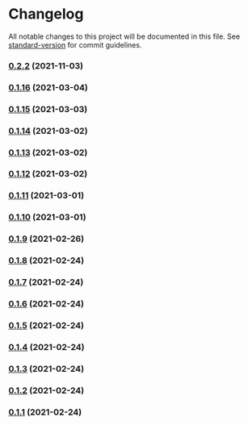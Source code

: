 # Changelog

All notable changes to this project will be documented in this file. See [standard-version](https://github.com/conventional-changelog/standard-version) for commit guidelines.

### [0.2.2](https://github.com/yujingxiacai/eslint-config-cit-yukang/compare/v0.1.16...v0.2.2) (2021-11-03)

### [0.1.16](https://github.com/yujingxiacai/eslint-config-cit-yukang/compare/v0.1.15...v0.1.16) (2021-03-04)

### [0.1.15](https://github.com/yujingxiacai/eslint-config-cit-yukang/compare/v0.1.14...v0.1.15) (2021-03-03)

### [0.1.14](https://github.com/yujingxiacai/eslint-config-cit-yukang/compare/v0.1.13...v0.1.14) (2021-03-02)

### [0.1.13](https://github.com/yujingxiacai/eslint-config-cit-yukang/compare/v0.1.12...v0.1.13) (2021-03-02)

### [0.1.12](https://github.com/yujingxiacai/eslint-config-cit-yukang/compare/v0.1.11...v0.1.12) (2021-03-02)

### [0.1.11](https://github.com/yujingxiacai/eslint-config-cit-yukang/compare/v0.1.10...v0.1.11) (2021-03-01)

### [0.1.10](https://github.com/yujingxiacai/eslint-config-cit-yukang/compare/v0.1.9...v0.1.10) (2021-03-01)

### [0.1.9](https://github.com/yujingxiacai/eslint-config-cit-yukang/compare/v0.1.8...v0.1.9) (2021-02-26)

### [0.1.8](https://github.com/yujingxiacai/eslint-config-cit-yukang/compare/v0.1.7...v0.1.8) (2021-02-24)

### [0.1.7](https://github.com/yujingxiacai/eslint-config-cit-yukang/compare/v0.1.6...v0.1.7) (2021-02-24)

### [0.1.6](https://github.com/yujingxiacai/eslint-config-cit-yukang/compare/v0.1.5...v0.1.6) (2021-02-24)

### [0.1.5](https://github.com/yujingxiacai/eslint-config-cit-yukang/compare/v0.1.4...v0.1.5) (2021-02-24)

### [0.1.4](https://github.com/yujingxiacai/eslint-config-cit-yukang/compare/v0.1.3...v0.1.4) (2021-02-24)

### [0.1.3](https://github.com/yujingxiacai/eslint-config-cit-yukang/compare/v0.1.2...v0.1.3) (2021-02-24)

### [0.1.2](https://github.com/yujingxiacai/eslint-config-cit-yukang/compare/v0.1.1...v0.1.2) (2021-02-24)

### [0.1.1](https://github.com/yujingxiacai/eslint-config-cit-yukang/compare/v0.1.0...v0.1.1) (2021-02-24)
